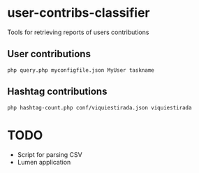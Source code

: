 # user-contribs-classifier

Tools for retrieving reports of users contributions

## User contributions
    php query.php myconfigfile.json MyUser taskname

## Hashtag contributions 
    php hashtag-count.php conf/viquiestirada.json viquiestirada

# TODO

* Script for parsing CSV
* Lumen application

